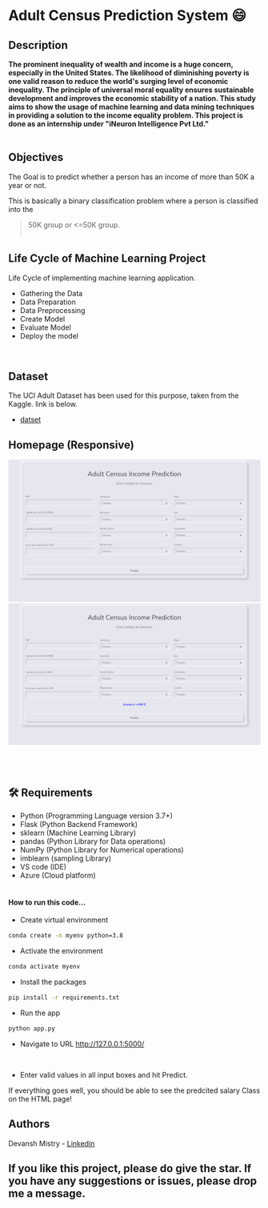 # Adult Census Prediction System 😄

## Description
<b>
The prominent inequality of wealth and income is a huge concern, especially in the United States.
The likelihood of diminishing poverty is one valid reason to reduce the world's surging level of economic inequality.
The principle of universal moral equality ensures sustainable development and improves the economic stability of a nation.
This study aims to show the usage of machine learning and data mining techniques in providing a solution to the income equality problem.
This project is done as an internship under "iNeuron Intelligence Pvt Ltd."
</b><br> <br>

## Objectives
The Goal is to predict whether a person has an income of more than 50K a year or not.

This is basically a binary classification problem where a person is classified into the 

>50K group or <=50K group.<br><br>

## Life Cycle of Machine Learning Project
Life Cycle of implementing machine learning application.
- Gathering the Data
- Data Preparation
- Data Preprocessing
- Create Model
- Evaluate Model
- Deploy the model
<br>

## Dataset
The UCI Adult Dataset has been used for this purpose, taken from the Kaggle. link is below.

- [datset](https://www.kaggle.com/overload10/adult-census-dataset)

## Homepage (Responsive)
<img src = "image\Home2.png" width = "700px">
<img src = "image\Home3.png" width = "700px">

<br><br>

## 🛠️ Requirements
* Python (Programming Language version 3.7+)
* Flask (Python Backend Framework)
* sklearn (Machine Learning Library)
* pandas (Python Library for Data operations)
* NumPy (Python Library for Numerical operations)
* imblearn (sampling Library)
* VS code (IDE)
* Azure (Cloud platform)<br><br>

#### How to run this code...
- Create virtual environment
```bash
conda create -n myenv python=3.8
```
- Activate the environment
```bash
conda activate myenv
```
- Install the packages
```bash
pip install -r requirements.txt
```
- Run the app
```bash
python app.py
```
- Navigate to URL http://127.0.0.1:5000/
<br>

- Enter valid values in all input boxes and hit Predict.

If everything goes well, you should  be able to see the predcited salary Class on the HTML page!

## Authors
Devansh Mistry - [Linkedin](https://linkedin.com/in/devansh-vinodkumar-mistry-9bb2611aa/)

## If you like this project, please do give the star. If you have any suggestions or issues, please drop me a message.

